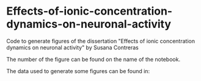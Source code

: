 # Effects-of-ionic-concentration-dynamics-on-neuronal-activity

Code to generate figures of the dissertation "Effects of ionic concentration dynamics on neuronal activity" by Susana Contreras

The number of the figure can be found on the name of the notebook.

The data used to generate some figures can be found in:
